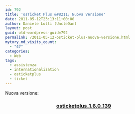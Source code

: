 ```yaml
---
id: 792
title: 'osTicket Plus &#8211; Nuova Versione'
date: 2011-05-12T23:13:11+00:00
author: Daniele Lolli (UncleDan)
layout: post
guid: old-wordpress-guid=792
permalink: /2011-05-12-osticket-plus-nuova-versione.html
mytory_md_visits_count:
  - "47"
categories:
  - Web
tags:
  - assistenza
  - internationalization
  - osticketplus
  - ticket
---
```

Nuova versione:

<h3 style="text-align: center;">
  <a href="/wp-content/uploads/2011/05/osticketplus_1.6.0_139.zip">osticketplus_1.6.0_139</a>
</h3>